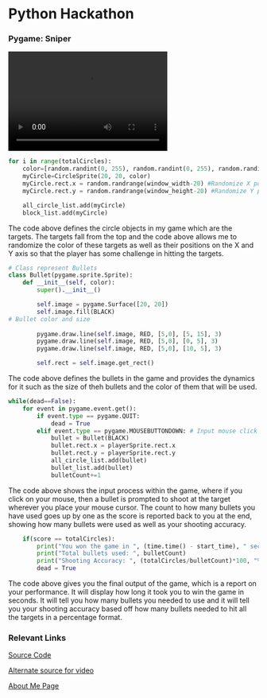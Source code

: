 # Python Hackathon


### Pygame: Sniper

<video src="Python Hackathon.mp4" width="320" height="200" controls preload></video>

```python
for i in range(totalCircles):
    color=[random.randint(0, 255), random.randint(0, 255), random.randint(0, 255)] # Randomize colors for targets
    myCircle=CircleSprite(20, 20, color)
    myCircle.rect.x = random.randrange(window_width-20) #Randomize X position for targetss
    myCircle.rect.y = random.randrange(window_height-20) #Randomize Y position for targets

    all_circle_list.add(myCircle)
    block_list.add(myCircle)
```

The code above defines the circle objects in my game which are the targets. The targets fall from the top and the code above allows me to randomize the color of these targets as well as their positions on the X and Y axis so that the player has some challenge in hitting the targets. 

```python
# Class represent Bullets
class Bullet(pygame.sprite.Sprite):
    def __init__(self, color):
        super().__init__()

        self.image = pygame.Surface([20, 20])
        self.image.fill(BLACK)
# Bullet color and size
    
        pygame.draw.line(self.image, RED, [5,0], [5, 15], 3)
        pygame.draw.line(self.image, RED, [5,0], [0, 5], 3)
        pygame.draw.line(self.image, RED, [5,0], [10, 5], 3)

        self.rect = self.image.get_rect()
```

The code above defines the bullets in the game and provides the dynamics for it such as the size of theh bullets and the color of them that will be used. 
```python
while(dead==False):
    for event in pygame.event.get():
        if event.type == pygame.QUIT:
            dead = True
        elif event.type == pygame.MOUSEBUTTONDOWN: # Input mouse click for bullet
            bullet = Bullet(BLACK)
            bullet.rect.x = playerSprite.rect.x
            bullet.rect.y = playerSprite.rect.y
            all_circle_list.add(bullet)
            bullet_list.add(bullet)
            bulletCount+=1
```

The code above shows the input process within the game, where if you click on your mouse, then a bullet is prompted to shoot at the target wherever you place your mouse cursor. The count to how many bullets you have used goes up by one as the score is reported back to you at the end, showing how many bullets were used as well as your shooting accuracy. 


```python
    if(score == totalCircles):
        print("You won the game in ", (time.time() - start_time), " seconds")
        print("Total bullets used: ", bulletCount)
        print("Shooting Accuracy: ", (totalCircles/bulletCount)*100, "%")
        dead = True
```

The code above gives you the final output of the game, which is a report on your performance. It will display how long it took you to win the game in seconds. It will tell you how many bullets you needed to use and it will tell you your shooting accuracy based off how many bullets needed to hit all the targets in a percentage format. 


### Relevant Links

[Source Code](https://github.com/bkebede/Hackathon/blob/master/Sniper.py)

[Alternate source for video](https://github.com/bkebede/Hackathon/blob/master/Python%20Hackathon.mp4)

[About Me Page](https://bkebede.github.io/)
